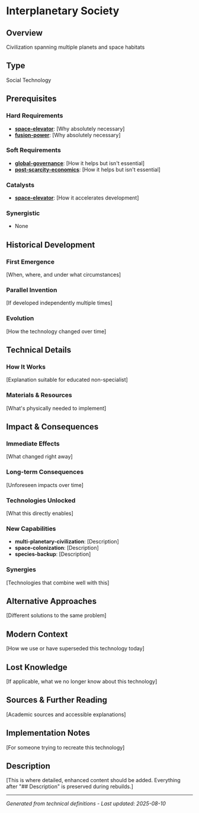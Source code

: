 # Interplanetary Society

## Overview
Civilization spanning multiple planets and space habitats

## Type
Social Technology

## Prerequisites

### Hard Requirements
- **[space-elevator](../space-elevator/README.md)**: [Why absolutely necessary]
- **[fusion-power](../fusion-power/README.md)**: [Why absolutely necessary]

### Soft Requirements
- **[global-governance](../global-governance/README.md)**: [How it helps but isn't essential]
- **[post-scarcity-economics](../post-scarcity-economics/README.md)**: [How it helps but isn't essential]

### Catalysts
- **[space-elevator](../space-elevator/README.md)**: [How it accelerates development]

### Synergistic
- None

## Historical Development

### First Emergence
[When, where, and under what circumstances]





### Parallel Invention
[If developed independently multiple times]

### Evolution
[How the technology changed over time]

## Technical Details

### How It Works
[Explanation suitable for educated non-specialist]

### Materials & Resources
[What's physically needed to implement]





## Impact & Consequences

### Immediate Effects
[What changed right away]

### Long-term Consequences
[Unforeseen impacts over time]

### Technologies Unlocked
[What this directly enables]

### New Capabilities
- **multi-planetary-civilization**: [Description]
- **space-colonization**: [Description]
- **species-backup**: [Description]

### Synergies
[Technologies that combine well with this]

## Alternative Approaches
[Different solutions to the same problem]

## Modern Context
[How we use or have superseded this technology today]

## Lost Knowledge
[If applicable, what we no longer know about this technology]

## Sources & Further Reading
[Academic sources and accessible explanations]

## Implementation Notes
[For someone trying to recreate this technology]

## Description



[This is where detailed, enhanced content should be added. Everything after "## Description" is preserved during rebuilds.]

---
*Generated from technical definitions - Last updated: 2025-08-10*
